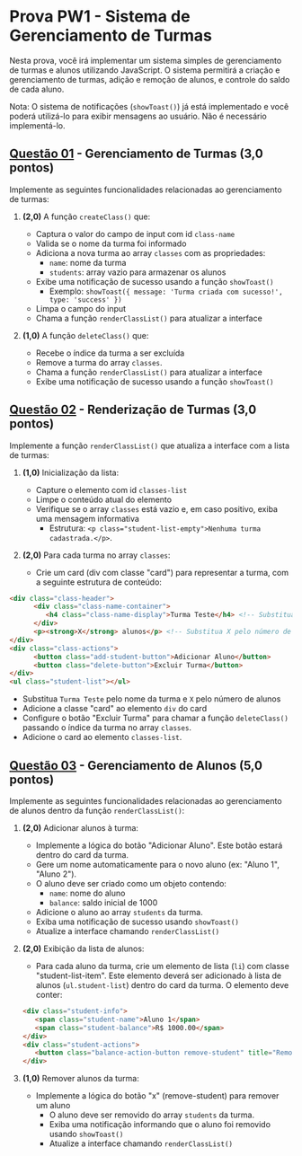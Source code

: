 # Prova PW1 - Sistema de Gerenciamento de Turmas

Nesta prova, você irá implementar um sistema simples de gerenciamento de turmas e alunos utilizando JavaScript. O sistema permitirá a criação e gerenciamento de turmas, adição e remoção de alunos, e controle do saldo de cada aluno.

Nota: O sistema de notificações (`showToast()`) já está implementado e você poderá utilizá-lo para exibir mensagens ao usuário. Não é necessário implementá-lo.

## [Questão 01](q1) - Gerenciamento de Turmas (3,0 pontos)

Implemente as seguintes funcionalidades relacionadas ao gerenciamento de turmas:

1. **(2,0)** A função `createClass()` que:
   - Captura o valor do campo de input com id `class-name`
   - Valida se o nome da turma foi informado
   - Adiciona a nova turma ao array `classes` com as propriedades:
     - `name`: nome da turma
     - `students`: array vazio para armazenar os alunos
   - Exibe uma notificação de sucesso usando a função `showToast()`
     - Exemplo: `showToast({ message: 'Turma criada com sucesso!', type: 'success' })`
   - Limpa o campo do input
   - Chama a função `renderClassList()` para atualizar a interface

2. **(1,0)** A função `deleteClass()` que:
   - Recebe o índice da turma a ser excluída
   - Remove a turma do array `classes`.
   - Chama a função `renderClassList()` para atualizar a interface
   - Exibe uma notificação de sucesso usando a função `showToast()`

## [Questão 02](q2) - Renderização de Turmas (3,0 pontos)

Implemente a função `renderClassList()` que atualiza a interface com a lista de turmas:

1. **(1,0)** Inicialização da lista:
   - Capture o elemento com id `classes-list`
   - Limpe o conteúdo atual do elemento
   - Verifique se o array `classes` está vazio e, em caso positivo, exiba uma mensagem informativa
     - Estrutura: `<p class="student-list-empty">Nenhuma turma cadastrada.</p>`.

2. **(2,0)** Para cada turma no array `classes`:
   - Crie um card (div com classe "card") para representar a turma, com a seguinte estrutura de conteúdo:
```html
<div class="class-header">
      <div class="class-name-container">
         <h4 class="class-name-display">Turma Teste</h4> <!-- Substitua Turma Teste pelo nome da turma -->
      </div>
      <p><strong>X</strong> alunos</p> <!-- Substitua X pelo número de alunos -->
</div>
<div class="class-actions">
      <button class="add-student-button">Adicionar Aluno</button>
      <button class="delete-button">Excluir Turma</button>
</div>
<ul class="student-list"></ul>
```
   - Substitua `Turma Teste` pelo nome da turma e `X` pelo número de alunos
   - Adicione a classe "card" ao elemento `div` do card
   - Configure o botão "Excluir Turma" para chamar a função `deleteClass()` passando o índice da turma no array `classes`.
   - Adicione o card ao elemento `classes-list`.

## [Questão 03](q3) - Gerenciamento de Alunos (5,0 pontos)

Implemente as seguintes funcionalidades relacionadas ao gerenciamento de alunos dentro da função `renderClassList()`:

1. **(2,0)** Adicionar alunos à turma:
   - Implemente a lógica do botão "Adicionar Aluno". Este botão estará dentro do card da turma.
   - Gere um nome automaticamente para o novo aluno (ex: "Aluno 1", "Aluno 2").
   - O aluno deve ser criado como um objeto contendo:
     - `name`: nome do aluno
     - `balance`: saldo inicial de 1000
   - Adicione o aluno ao array `students` da turma.
   - Exiba uma notificação de sucesso usando `showToast()`
   - Atualize a interface chamando `renderClassList()`

2. **(2,0)** Exibição da lista de alunos:
   - Para cada aluno da turma, crie um elemento de lista (`li`) com classe "student-list-item". Este elemento deverá ser adicionado à lista de alunos (`ul.student-list`) dentro do card da turma. O elemento deve conter:
   ```html
   <div class="student-info">
      <span class="student-name">Aluno 1</span>
      <span class="student-balance">R$ 1000.00</span>
   </div>
   <div class="student-actions">
      <button class="balance-action-button remove-student" title="Remover Aluno">x</button>
   </div>
   ```

3. **(1,0)** Remover alunos da turma:
   - Implemente a lógica do botão "x" (remove-student) para remover um aluno
      - O aluno deve ser removido do array `students` da turma.
      - Exiba uma notificação informando que o aluno foi removido usando `showToast()`
      - Atualize a interface chamando `renderClassList()`